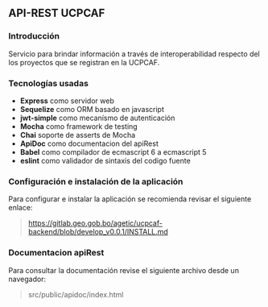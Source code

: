 ## API-REST UCPCAF

### Introducción

Servicio para brindar información a través de interoperabilidad respecto del los proyectos que se registran en la UCPCAF.

### Tecnologías usadas

- **Express** como servidor web
- **Sequelize** como ORM basado en javascript
- **jwt-simple** como mecanísmo de autenticación
- **Mocha** como framework de testing
- **Chai** soporte de asserts de Mocha
- **ApiDoc** como documentacion del apiRest
- **Babel** como compilador de ecmascript 6 a ecmascript 5
- **eslint** como validador de sintaxis del codigo fuente


### Configuración e instalación de la aplicación

Para configurar e instalar la aplicación se recomienda revisar el siguiente enlace:
> https://gitlab.geo.gob.bo/agetic/ucpcaf-backend/blob/develop_v0.0.1/INSTALL.md


### Documentacion apiRest

Para consultar la documentación revise el siguiente archivo desde un navegador:
 > src/public/apidoc/index.html
